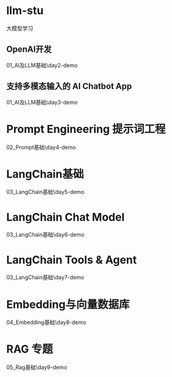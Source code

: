 # llm-stu
大模型学习



## OpenAI开发

01_AI及LLM基础\day2-demo

## 支持多模态输入的 AI Chatbot App

01_AI及LLM基础\day3-demo

# Prompt Engineering  提示词工程

02_Prompt基础\day4-demo

# LangChain基础

03_LangChain基础\day5-demo

# LangChain Chat Model

03_LangChain基础\day6-demo

# LangChain Tools  & Agent

03_LangChain基础\day7-demo

# Embedding与向量数据库

04_Embedding基础\day8-demo

# RAG 专题

05_Rag基础\day9-demo
